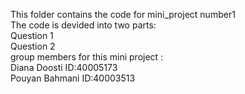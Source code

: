This folder contains the code for mini_project number1<br>
The code is devided into two parts:<br>
Question 1<br>
Question 2<br>
group members for this mini project :<br>
Diana Doosti   ID:40005173<br>
Pouyan Bahmani ID:40003513<br>
